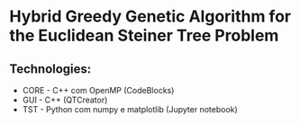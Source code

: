 # Hybrid Greedy Genetic Algorithm for the Euclidean Steiner Tree Problem

## Technologies:
* CORE - C++ com OpenMP (CodeBlocks)
* GUI - C++ (QTCreator)
* TST - Python com numpy e matplotlib (Jupyter notebook)
